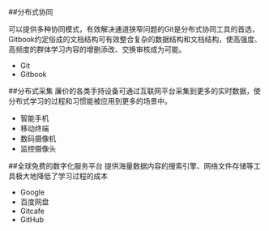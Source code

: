 ##分布式协同

可以提供多种协同模式，有效解决通道狭窄问题的Git是分布式协同工具的首选，Gitbook约定俗成的文档结构可有效整合复杂的数据结构和文档结构，使高强度、高频度的群体学习内容的增删添改、交换审核成为可能。
* Git
* Gitbook

##分布式采集
廉价的各类手持设备可通过互联网平台采集到更多的实时数据，使分布式学习的过程和习惯能被应用到更多的场景中。

* 智能手机
* 移动终端
* 数码摄像机
* 监控摄像头

##全球免费的数字化服务平台
提供海量数据内容的搜索引擎、网络文件存储等工具极大地降低了学习过程的成本
* Google
* 百度网盘
* Gitcafe
* GitHub



